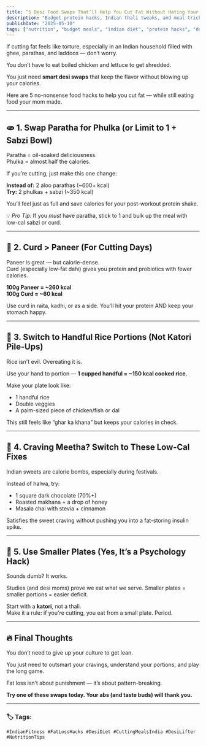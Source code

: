 ```yaml
---
title: “5 Desi Food Swaps That’ll Help You Cut Fat Without Hating Your Life”
description: "Budget protein hacks, Indian thali tweaks, and meal tricks every desi lifter needs to know. Bulk smart, not just heavy."
publishDate: "2025-05-10"
tags: ["nutrition", "budget meals", "indian diet", "protein hacks", "desi gym"]
---
```



If cutting fat feels like torture, especially in an Indian household filled with ghee, parathas, and laddoos — don’t worry.

You don’t have to eat boiled chicken and lettuce to get shredded.

You just need **smart desi swaps** that keep the flavor without blowing up your calories.

Here are 5 no-nonsense food hacks to help you cut fat — while still eating food your mom made.

---

## 🫓 1. Swap Paratha for Phulka (or Limit to 1 + Sabzi Bowl)

Paratha = oil-soaked deliciousness.  
Phulka = almost half the calories.

If you’re cutting, just make this one change:

**Instead of:** 2 aloo parathas (~600+ kcal)  
**Try:** 2 phulkas + sabzi (~350 kcal)

You’ll feel just as full and save calories for your post-workout protein shake.

💡 *Pro Tip:* If you *must* have paratha, stick to 1 and bulk up the meal with low-cal sabzi or curd.

---

## 🥛 2. Curd > Paneer (For Cutting Days)

Paneer is great — but calorie-dense.  
Curd (especially low-fat dahi) gives you protein and probiotics with fewer calories.

**100g Paneer = ~260 kcal**  
**100g Curd = ~60 kcal**

Use curd in raita, kadhi, or as a side. You’ll hit your protein AND keep your stomach happy.

---

## 🍚 3. Switch to Handful Rice Portions (Not Katori Pile-Ups)

Rice isn't evil. Overeating it is.

Use your hand to portion — **1 cupped handful = ~150 kcal cooked rice.**

Make your plate look like:
- 1 handful rice  
- Double veggies  
- A palm-sized piece of chicken/fish or dal

This still feels like “ghar ka khana” but keeps your calories in check.

---

## 🍬 4. Craving Meetha? Switch to These Low-Cal Fixes

Indian sweets are calorie bombs, especially during festivals.

Instead of halwa, try:
- 1 square dark chocolate (70%+)  
- Roasted makhana + a drop of honey  
- Masala chai with stevia + cinnamon

Satisfies the sweet craving without pushing you into a fat-storing insulin spike.

---

## 🧠 5. Use Smaller Plates (Yes, It’s a Psychology Hack)

Sounds dumb? It works.

Studies (and desi moms) prove we eat what we serve. Smaller plates = smaller portions = easier deficit.

Start with a **katori**, not a thali.  
Make it a rule: if you're cutting, you eat from a small plate. Period.

---

## 🔥 Final Thoughts

You don’t need to give up your culture to get lean.

You just need to outsmart your cravings, understand your portions, and play the long game.

Fat loss isn’t about punishment — it’s about pattern-breaking.

**Try one of these swaps today. Your abs (and taste buds) will thank you.**

---

### 🏷️ Tags:
`#IndianFitness #FatLossHacks #DesiDiet #CuttingMealsIndia #DesiLifter #NutritionTips`
